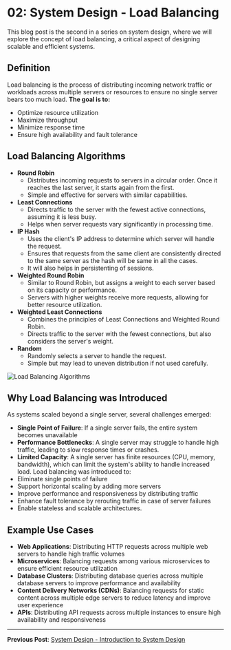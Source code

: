 # 02: System Design - Load Balancing
This blog post is the second in a series on system design, where we will explore the concept of load balancing, a critical aspect of designing scalable and efficient systems.

## Definition
Load balancing is the process of distributing incoming network traffic or workloads across multiple servers or resources to ensure no single server bears too much load. 
**The goal is to:**
- Optimize resource utilization
- Maximize throughput
- Minimize response time
- Ensure high availability and fault tolerance

## Load Balancing Algorithms
- **Round Robin**
    - Distributes incoming requests to servers in a circular order. Once it reaches the last server, it starts again from the first.
    - Simple and effective for servers with similar capabilities.
- **Least Connections**
    - Directs traffic to the server with the fewest active connections, assuming it is less busy.
    - Helps when server requests vary significantly in processing time.
- **IP Hash**
    - Uses the client's IP address to determine which server will handle the request.
    - Ensures that requests from the same client are consistently directed to the same server as the hash will be same in all the cases.
    - It will also helps in persistenting of sessions.
- **Weighted Round Robin**
    - Similar to Round Robin, but assigns a weight to each server based on its capacity or performance.
    - Servers with higher weights receive more requests, allowing for better resource utilization.
- **Weighted Least Connections**
    - Combines the principles of Least Connections and Weighted Round Robin.
    - Directs traffic to the server with the fewest connections, but also considers the server's weight.
- **Random**
    - Randomly selects a server to handle the request.
    - Simple but may lead to uneven distribution if not used carefully.

![Load Balancing Algorithms](/blog_assets/load_balancer.png)

## Why Load Balancing was Introduced
As systems scaled beyond a single server, several challenges emerged:
- **Single Point of Failure**: If a single server fails, the entire system becomes unavailable
- **Performance Bottlenecks**: A single server may struggle to handle high traffic, leading to slow response times or crashes.
- **Limited Capacity**: A single server has finite resources (CPU, memory, bandwidth), which can limit the system's ability to handle increased load.
Load balancing was introduced to:
- Eliminate single points of failure
- Support horizontal scaling by adding more servers
- Improve performance and responsiveness by distributing traffic
- Enhance fault tolerance by rerouting traffic in case of server failures
- Enable stateless and scalable architectures.

## Example Use Cases
- **Web Applications**: Distributing HTTP requests across multiple web servers to handle high traffic volumes
- **Microservices**: Balancing requests among various microservices to ensure efficient resource utilization
- **Database Clusters**: Distributing database queries across multiple database servers to improve performance and availability
- **Content Delivery Networks (CDNs)**: Balancing requests for static content across multiple edge servers to reduce latency and improve user experience
- **APIs**: Distributing API requests across multiple instances to ensure high availability and responsiveness


---

**Previous Post**: [System Design - Introduction to System Design](/blog/system-design-01)